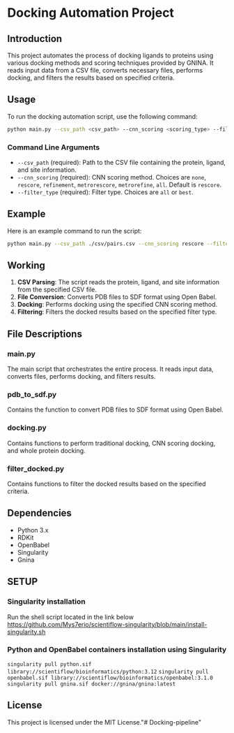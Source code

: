 # Docking Automation Project

## Introduction

This project automates the process of docking ligands to proteins using various docking methods and scoring techniques provided by GNINA. It reads input data from a CSV file, converts necessary files, performs docking, and filters the results based on specified criteria.

## Usage

To run the docking automation script, use the following command:

```bash
python main.py --csv_path <csv_path> --cnn_scoring <scoring_type> --filter_type <filter_type>
```

### Command Line Arguments

- `--csv_path` (required): Path to the CSV file containing the protein, ligand, and site information.
- `--cnn_scoring` (required): CNN scoring method. Choices are `none`, `rescore`, `refinement`, `metrorescore`, `metrorefine`, `all`. Default is `rescore`.
- `--filter_type` (required): Filter type. Choices are `all` or `best`.


## Example

Here is an example command to run the script:

```bash
python main.py --csv_path ./csv/pairs.csv --cnn_scoring rescore --filter_type best
```


## Working

1. **CSV Parsing**: The script reads the protein, ligand, and site information from the specified CSV file.
2. **File Conversion**: Converts PDB files to SDF format using Open Babel.
3. **Docking**: Performs docking using the specified CNN scoring method.
4. **Filtering**: Filters the docked results based on the specified filter type.


## File Descriptions

### main.py

The main script that orchestrates the entire process. It reads input data, converts files, performs docking, and filters results.

### pdb_to_sdf.py

Contains the function to convert PDB files to SDF format using Open Babel.

### docking.py

Contains functions to perform traditional docking, CNN scoring docking, and whole protein docking.

### filter_docked.py

Contains functions to filter the docked results based on the specified criteria.


## Dependencies

- Python 3.x
- RDKit
- OpenBabel
- Singularity
- Gnina


## SETUP 

### Singularity installation

Run the shell script located in the link below
https://github.com/Mys7erio/scientiflow-singularity/blob/main/install-singularity.sh

### Python and OpenBabel containers installation using Singularity

`singularity pull python.sif library://scientiflow/bioinformatics/python:3.12`
`singularity pull openbabel.sif library://scientiflow/bioinformatics/openbabel:3.1.0`
`singularity pull gnina.sif docker://gnina/gnina:latest`


## License

This project is licensed under the MIT License."# Docking-pipeline" 
